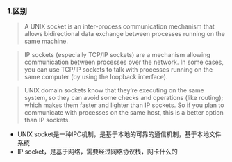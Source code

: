 ### 1.区别

> A UNIX socket is an inter-process communication mechanism that allows bidirectional data exchange between processes running on the same machine.

> IP sockets (especially TCP/IP sockets) are a mechanism allowing communication between processes over the network. 
In some cases, you can use TCP/IP sockets to talk with processes running on the same computer (by using the loopback interface).

> UNIX domain sockets know that they’re executing on the same system, so they can avoid some checks and operations (like routing); 
which makes them faster and lighter than IP sockets. 
So if you plan to communicate with processes on the same host, this is a better option than IP sockets.

 - UNIX socket是一种IPC机制，是基于本地的可靠的通信机制，基于本地文件系统
 - IP socket，是基于网络，需要经过网络协议栈，网卡什么的
